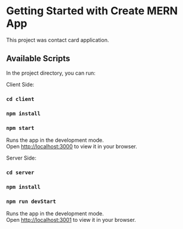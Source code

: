 # Getting Started with Create MERN App

This project was contact card application.

## Available Scripts

In the project directory, you can run:

Client Side:

### `cd client`

### `npm install`

### `npm start`

Runs the app in the development mode.\
Open [http://localhost:3000](http://localhost:3000) to view it in your browser.

Server Side:

### `cd server`

### `npm install`

### `npm run devStart`

Runs the app in the development mode.\
Open [http://localhost:3001](http://localhost:3001) to view it in your browser.